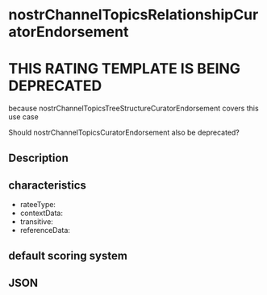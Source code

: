 nostrChannelTopicsRelationshipCuratorEndorsement
=====

# THIS RATING TEMPLATE IS BEING DEPRECATED

because nostrChannelTopicsTreeStructureCuratorEndorsement covers this use case

Should nostrChannelTopicsCuratorEndorsement also be deprecated?

## Description

## characteristics 
- rateeType: 
- contextData: 
- transitive:
- referenceData:


## default scoring system 

## JSON

```json

```
